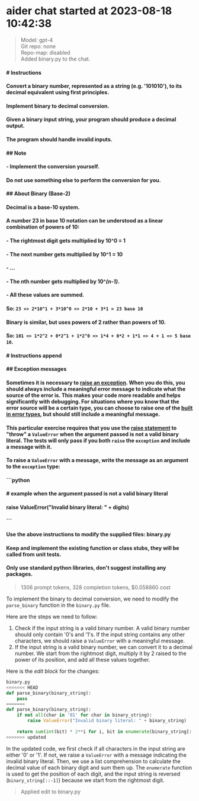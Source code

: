 
# aider chat started at 2023-08-18 10:42:38

> Model: gpt-4  
> Git repo: none  
> Repo-map: disabled  
> Added binary.py to the chat.  

#### # Instructions  
####   
#### Convert a binary number, represented as a string (e.g. '101010'), to its decimal equivalent using first principles.  
####   
#### Implement binary to decimal conversion.  
#### Given a binary input string, your program should produce a decimal output.  
#### The program should handle invalid inputs.  
####   
#### ## Note  
####   
#### - Implement the conversion yourself.  
####   Do not use something else to perform the conversion for you.  
####   
#### ## About Binary (Base-2)  
####   
#### Decimal is a base-10 system.  
####   
#### A number 23 in base 10 notation can be understood as a linear combination of powers of 10:  
####   
#### - The rightmost digit gets multiplied by 10^0 = 1  
#### - The next number gets multiplied by 10^1 = 10  
#### - ...  
#### - The *n*th number gets multiplied by 10^*(n-1)*.  
#### - All these values are summed.  
####   
#### So: `23 => 2*10^1 + 3*10^0 => 2*10 + 3*1 = 23 base 10`  
####   
#### Binary is similar, but uses powers of 2 rather than powers of 10.  
####   
#### So: `101 => 1*2^2 + 0*2^1 + 1*2^0 => 1*4 + 0*2 + 1*1 => 4 + 1 => 5 base 10`.  
#### # Instructions append  
####   
#### ## Exception messages  
####   
#### Sometimes it is necessary to [raise an exception](https://docs.python.org/3/tutorial/errors.html#raising-exceptions). When you do this, you should always include a **meaningful error message** to indicate what the source of the error is. This makes your code more readable and helps significantly with debugging. For situations where you know that the error source will be a certain type, you can choose to raise one of the [built in error types](https://docs.python.org/3/library/exceptions.html#base-classes), but should still include a meaningful message.  
####   
#### This particular exercise requires that you use the [raise statement](https://docs.python.org/3/reference/simple_stmts.html#the-raise-statement) to "throw" a `ValueError` when the argument passed is not a valid binary literal. The tests will only pass if you both `raise` the `exception` and include a message with it.  
####   
#### To raise a `ValueError` with a message, write the message as an argument to the `exception` type:  
####   
#### ```python  
#### # example when the argument passed is not a valid binary literal  
#### raise ValueError("Invalid binary literal: " + digits)  
#### ```  
####   
#### ####  
####   
#### Use the above instructions to modify the supplied files: binary.py  
#### Keep and implement the existing function or class stubs, they will be called from unit tests.  
#### Only use standard python libraries, don't suggest installing any packages.  
> 1306 prompt tokens, 328 completion tokens, $0.058860 cost  

To implement the binary to decimal conversion, we need to modify the `parse_binary` function in the `binary.py` file. 

Here are the steps we need to follow:

1. Check if the input string is a valid binary number. A valid binary number should only contain '0's and '1's. If the input string contains any other characters, we should raise a `ValueError` with a meaningful message.
2. If the input string is a valid binary number, we can convert it to a decimal number. We start from the rightmost digit, multiply it by 2 raised to the power of its position, and add all these values together.

Here is the *edit block* for the changes:

```python
binary.py
<<<<<<< HEAD
def parse_binary(binary_string):
    pass
=======
def parse_binary(binary_string):
    if not all(char in '01' for char in binary_string):
        raise ValueError("Invalid binary literal: " + binary_string)
    
    return sum(int(bit) * 2**i for i, bit in enumerate(binary_string[::-1]))
>>>>>>> updated
```

In the updated code, we first check if all characters in the input string are either '0' or '1'. If not, we raise a `ValueError` with a message indicating the invalid binary literal. Then, we use a list comprehension to calculate the decimal value of each binary digit and sum them up. The `enumerate` function is used to get the position of each digit, and the input string is reversed (`binary_string[::-1]`) because we start from the rightmost digit.

> Applied edit to binary.py  
